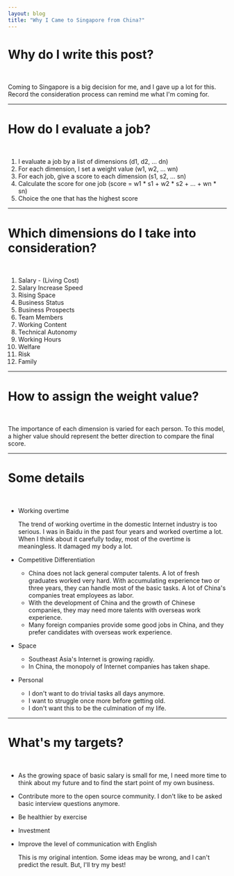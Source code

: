 ```yaml
---
layout: blog
title: "Why I Came to Singapore from China?"
---
```


# Why do I write this post?

<br />

Coming to Singapore is a big decision for me, and I gave up a lot for this. Record the consideration process can remind me what I'm coming for.

---

# How do I evaluate a job?

<br />

1. I evaluate a job by a list of dimensions (d1, d2, ... dn)
1. For each dimension, I set a weight value (w1, w2, ... wn)
1. For each job, give a score to each dimension (s1, s2, ... sn)
1. Calculate the score for one job (score = w1 \* s1 + w2 \* s2 + ... + wn \* sn)
1. Choice the one that has the highest score

---

# Which dimensions do I take into consideration?

<br />

1. Salary - (Living Cost)
1. Salary Increase Speed
1. Rising Space
1. Business Status
1. Business Prospects
1. Team Members
1. Working Content
1. Technical Autonomy
1. Working Hours
1. Welfare
1. Risk
1. Family

---

# How to assign the weight value?

<br />

The importance of each dimension is varied for each person. To this model, a higher value should represent the better direction to compare the final score.

---

# Some details

<br />

- Working overtime

  The trend of working overtime in the domestic Internet industry is too serious. I was in Baidu in the past four years and worked overtime a lot. When I think about it carefully today, most of the overtime is meaningless. It damaged my body a lot.

- Competitive Differentiation
  - China does not lack general computer talents. A lot of fresh graduates worked very hard. With accumulating experience two or three years, they can handle most of the basic tasks. A lot of China's companies treat employees as labor.
  - With the development of China and the growth of Chinese companies, they may need more talents with overseas work experience.
  - Many foreign companies provide some good jobs in China, and they prefer candidates with overseas work experience.

- Space
  - Southeast Asia's Internet is growing rapidly.
  - In China, the monopoly of Internet companies has taken shape.

- Personal
  - I don't want to do trivial tasks all days anymore.
  - I want to struggle once more before getting old.
  - I don't want this to be the culmination of my life.

---

# What's my targets?

<br />

- As the growing space of basic salary is small for me, I need more time to think about my future and to find the start point of my own business.
- Contribute more to the open source community. I don't like to be asked basic interview questions anymore.
- Be healthier by exercise
- Investment
- Improve the level of communication with English


  This is my original intention. Some ideas may be wrong, and I can't predict the result. But, I'll try my best!
